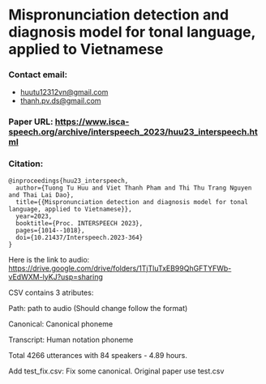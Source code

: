 # Mispronunciation detection and diagnosis model for tonal language, applied to Vietnamese

### Contact email:
- huutu12312vn@gmail.com
- thanh.pv.ds@gmail.com

### Paper URL: https://www.isca-speech.org/archive/interspeech_2023/huu23_interspeech.html

### Citation:
```
@inproceedings{huu23_interspeech,
  author={Tuong Tu Huu and Viet Thanh Pham and Thi Thu Trang Nguyen and Thai Lai Dao},
  title={{Mispronunciation detection and diagnosis model for tonal language, applied to Vietnamese}},
  year=2023,
  booktitle={Proc. INTERSPEECH 2023},
  pages={1014--1018},
  doi={10.21437/Interspeech.2023-364}
}
```

Here is the link to audio: https://drive.google.com/drive/folders/1TjTluTxEB99QhGFTYFWb-vEdWXM-lyKJ?usp=sharing

CSV contains 3 atributes:

Path: path to audio (Should change follow the format)

Canonical: Canonical phoneme

Transcript: Human notation phoneme

Total 4266 utterances with 84 speakers - 4.89 hours.

Add test_fix.csv: Fix some canonical. Original paper use test.csv
